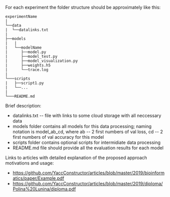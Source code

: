 For each experiment the folder structure should be approximately like this:

```
experimentName
|
└──data
|  └──datalinks.txt  
|      
├──models
|   |
|   └──modelName
|      ├──model.py
|      ├──model_test.py
|      ├──model_visualization.py
|      ├──weights.h5
|      └──trace.log
|      
└───scripts
|   ├──script1.py
|   └──...
|
└───README.md
```

Brief description:

* datalinks.txt -- file with links to some cloud storage with all neccessary data
* models folder contains all models for this data processing; naming notation is model_ab_cd, where ab -- 2 first numbers of val loss, cd -- 2 first numbers of val accuracy for this model
* scripts folder contains optional scripts for intermidiate data processing
* README.md file should provide all the evaluation results for each model


Links to articles with detailed explanation of the proposed approach motivations and usage:

* https://github.com/YaccConstructor/articles/blob/master/2019/bioinformatics/paper/Example.pdf
* https://github.com/YaccConstructor/articles/blob/master/2019/diploma/Polina%20Lunina/diploma.pdf
